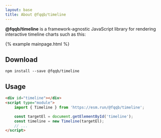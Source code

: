 ```yaml
---
layout: base
title: About @fqqb/timeline
---
```


**@fqqb/timeline** is a framework-agnostic JavaScript library for rendering interactive timeline charts such as this:

{% example mainpage.html %}


## Download

````
npm install --save @fqqb/timeline
````


## Usage

```html
<div id="timeline"></div>
<script type="module">
    import { Timeline } from 'https://esm.run/@fqqb/timeline';

    const targetEl = document.getElementById('timeline');
    const timeline = new Timeline(targetEl);
    // ...
</script>
```
